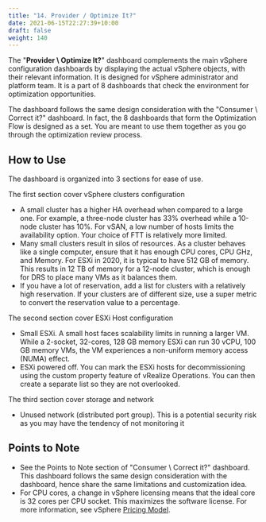 ```yaml
---
title: "14. Provider / Optimize It?"
date: 2021-06-15T22:27:39+10:00
draft: false
weight: 140
---
```


The "**Provider \ Optimize It?**" dashboard complements the main vSphere configuration dashboards by displaying the actual vSphere objects, with their relevant information. It is designed for vSphere administrator and platform team. It is a part of 8 dashboards that check the environment for optimization opportunities. 

The dashboard follows the same design consideration with the "Consumer \ Correct it?" dashboard. In fact, the 8 dashboards that form the Optimization Flow is designed as a set. You are meant to use them together as you go through the optimization review process. 

## How to Use

The dashboard is organized into 3 sections for ease of use. 

The first section cover vSphere clusters configuration
- A small cluster has a higher HA overhead when compared to a large one. For example, a three-node cluster has 33% overhead while a 10-node cluster has 10%. For vSAN, a low number of hosts limits the availability option. Your choice of FTT is relatively more limited. 
- Many small clusters result in silos of resources. As a cluster behaves like a single computer, ensure that it has enough CPU cores, CPU GHz, and Memory. For ESXi in 2020, it is typical to have 512 GB of memory. This results in 12 TB of memory for a 12-node cluster, which is enough for DRS to place many VMs as it balances them. 
- If you have a lot of reservation, add a list for clusters with a relatively high reservation. If your clusters are of different size, use a super metric to convert the reservation value to a percentage.

The second section cover ESXi Host configuration
- Small ESXi. A small host faces scalability limits in running a larger VM. While a 2-socket, 32-cores, 128 GB memory ESXi can run 30 vCPU, 100 GB memory VMs, the VM experiences a non-uniform memory access (NUMA) effect. 
- ESXi powered off. You can mark the ESXi hosts for decommissioning using the custom property feature of vRealize Operations. You can then create a separate list so they are not overlooked. 

The third section cover storage and network
- Unused network (distributed port group). This is a potential security risk as you may have the tendency of not monitoring it

## Points to Note
- See the Points to Note section of "Consumer \ Correct it?" dashboard. This dashboard follows the same design consideration with the dashboard, hence share the same limitations and customization idea. 
- For CPU cores, a change in vSphere licensing means that the ideal core is 32 cores per CPU socket. This maximizes the software license. For more information, see vSphere [Pricing Model](https://www.vmware.com/company/news/updates/cpu-pricing-model-update-feb-2020.html).
